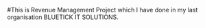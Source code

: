 #This is Revenue Management Project which I have done in my last organisation BLUETICK IT SOLUTIONS.
